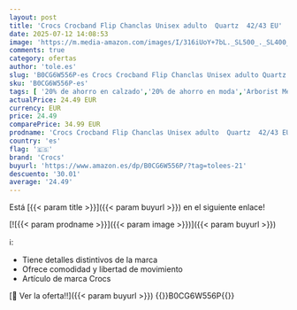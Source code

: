 ```yaml
---
layout: post
title: 'Crocs Crocband Flip Chanclas Unisex adulto  Quartz  42/43 EU'
date: 2025-07-12 14:08:53
image: 'https://m.media-amazon.com/images/I/316iUoY+7bL._SL500_._SL400_.jpg'
comments: true
category: ofertas
author: 'tole.es'
slug: 'B0CG6W556P-es Crocs Crocband Flip Chanclas Unisex adulto Quartz 42/43 EU'
sku: 'B0CG6W556P-es'
tags: [ '20% de ahorro en calzado','20% de ahorro en moda','Arborist Merchandising Root','Crocs Shoes','Moda','Moda Mujer','Prime Student -10% adicional en una selección de Moda','Sandalias de dedo para mujer','Sandalias y chanclas para mujer','Self Service','Special Features Stores','Top Brands Fashion Selection','Top brands','Zapatos para mujer','Zapatos: -10% adicional en una selección de Moda','c8538d25-3af9-48d3-aeff-5f3ce5572a36_0','c8538d25-3af9-48d3-aeff-5f3ce5572a36_2101','c8538d25-3af9-48d3-aeff-5f3ce5572a36_3901','c8538d25-3af9-48d3-aeff-5f3ce5572a36_4801','c8538d25-3af9-48d3-aeff-5f3ce5572a36_6501','c8538d25-3af9-48d3-aeff-5f3ce5572a36_8301','chanclas','crocs','🇪🇸', ]
actualPrice: 24.49 EUR
currency: EUR
price: 24.49
comparePrice: 34.99 EUR
prodname: 'Crocs Crocband Flip Chanclas Unisex adulto  Quartz  42/43 EU'
country: 'es'
flag: '🇪🇸'
brand: 'Crocs'
buyurl: 'https://www.amazon.es/dp/B0CG6W556P/?tag=tolees-21'
descuento: '30.01'
average: '24.49'
---
```


Está [{{< param title >}}]({{< param buyurl >}}) en el siguiente enlace!

[![{{< param prodname >}}]({{< param image >}})]({{< param buyurl >}})

ℹ️:

- Tiene detalles distintivos de la marca
- Ofrece comodidad y libertad de movimiento
- Artículo de marca Crocs

[🛒 Ver la oferta!!]({{< param buyurl >}})
{{<world>}}B0CG6W556P{{</world>}}
